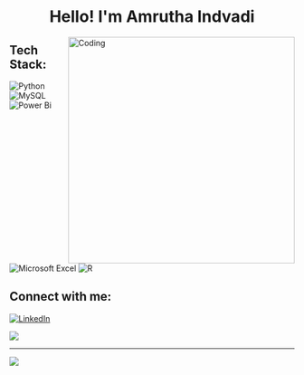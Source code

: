 <h1 align="center">Hello!  I'm Amrutha Indvadi</h1>

<img align="right" alt="Coding" width="400" src="https://camo.githubusercontent.com/1bccf360b3176699c2311bb48cc462b14bd872cdbc12775a68a2d18c823be833/68747470733a2f2f6d656469612e6c6963646e2e636f6d2f646d732f696d6167652f443536323241514866706a4c32333445436c772f6665656473686172652d736872696e6b5f323034385f313533362f302f313639333931313736373132383f653d3231343734383336343726763d6265746126743d4a325a476f6d66565f4f457a434b35374d48486f475741593863386b6d7a616c7076513635744e38623430">

## Tech Stack:
![Python](https://img.shields.io/badge/python-3670A0?style=flat&logo=python&logoColor=ffdd54) 
![MySQL](https://img.shields.io/badge/mysql-4479A1.svg?style=flat&logo=mysql&logoColor=white)
![Power Bi](https://img.shields.io/badge/power_bi-F2C811?style=flat&logo=powerbi&logoColor=white)
![Microsoft Excel](https://img.shields.io/badge/Microsoft_Excel-217346?style=flat&logo=excel&logoColor=white)
![R](https://img.shields.io/badge/r-%23276DC3.svg?style=flat&logo=r&logoColor=white)

## Connect with me:
[![LinkedIn](https://img.shields.io/badge/LinkedIn-%230077B5.svg?logo=linkedin&logoColor=white)](https://www.linkedin.com/in/amruthaindvadi/) 

![](https://quotes-github-readme.vercel.app/api?type=horizontal&theme=light)

---
[![](https://visitcount.itsvg.in/api?id=amrutha-indvadi&icon=5&color=12)](https://visitcount.itsvg.in)

<!-- Proudly created with GPRM ( https://gprm.itsvg.in ) -->
